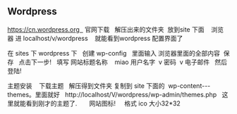 ## Wordpress
https://cn.wordpress.org   官网下载
 
解压出来的文件夹  放到site 下面 
 
 浏览器 进 localhost/v/wordpress    就能看到wordpress 配置界面了




在 sites 下 wordpress 下   创建 wp-config   里面输入 浏览器里面的全部内容  保存
 
点击下一步!
 
填写 网站标题名称    miao
用户名字  v 密码  v 电子邮件
 
然后登陆!




主题安装   
 下载主题   解压得到文件夹 
复制到 site 下面的  wp-content---themes。里面就好
 
http://localhost/V/wordpress/wp-admin/themes.php   这里就能看到刚才的主题了.
 
 
 
网站图标!     格式 ico 大小32\*32 










